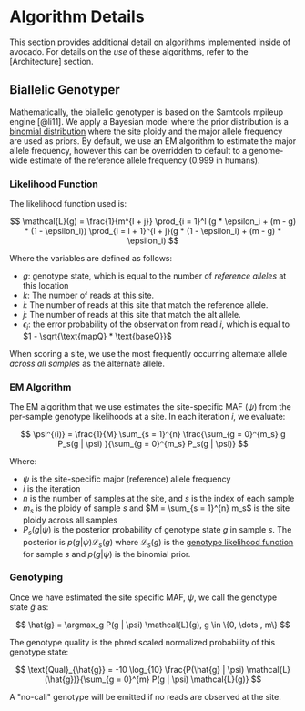 # Algorithm Details

This section provides additional detail on algorithms implemented inside of avocado.
For details on the _use_ of these algorithms, refer to the [Architecture] section.

## Biallelic Genotyper

Mathematically, the biallelic genotyper is based on the Samtools mpileup engine [@li11].
We apply a Bayesian model where the prior distribution is a
[binomial distribution](en.wikipedia.org/wiki/Binomial_distribution) where the site ploidy
and the major allele frequency are used as priors. By default, we use an EM algorithm to
estimate the major allele frequency, however this can be overridden to default to a
genome-wide estimate of the reference allele frequency (0.999 in humans).

### Likelihood Function

The likelihood function used is:

$$
\mathcal{L}(g) = \frac{1}{m^{l + j}} \prod_{i = 1}^l (g * \epsilon_i + (m - g) * (1 - \epsilon_i))
\prod_{i = l + 1}^{l + j}(g * (1 - \epsilon_i) + (m - g) * \epsilon_i)
$$

Where the variables are defined as follows:

* $g$: genotype state, which is equal to the number of _reference alleles_ at this location
* $k$: The number of reads at this site.
* $i$: The number of reads at this site that match the reference allele.
* $j$: The number of reads at this site that match the alt allele.
* $\epsilon_i$: the error probability of the observation from read $i$, which is equal to
$1 - \sqrt{\text{mapQ} * \text{baseQ}}$

When scoring a site, we use the most frequently occurring alternate allele _across all samples_
as the alternate allele.

### EM Algorithm

The EM algorithm that we use estimates the site-specific MAF ($\psi$) from the per-sample
genotype likelihoods at a site. In each iteration $i$, we evaluate:

$$
\psi^{(i)} = \frac{1}{M} \sum_{s = 1}^{n} \frac{\sum_{g = 0}^{m_s} g P_s(g | \psi)
}{\sum_{g = 0}^{m_s} P_s(g | \psi)}
$$

Where:

* $\psi$ is the site-specific major (reference) allele frequency
* $i$ is the iteration
* $n$ is the number of samples at the site, and $s$ is the index of each sample
* $m_s$ is the ploidy of sample $s$ and $M = \sum_{s = 1}^{n} m_s$ is the site ploidy across
all samples
* $P_s(g | \psi)$ is the posterior probability of genotype state $g$ in sample $s$. The posterior
is $p(g | \psi) \mathcal{L}_s(g)$ where $\mathcal{L}_s(g)$ is the [genotype likelihood
function](#likelihood-function) for sample $s$ and $p(g | \psi)$ is the binomial prior.

### Genotyping

Once we have estimated the site specific MAF, $\psi$, we call the genotype state $\hat{g}$ as:

$$
\hat{g} = \argmax_g P(g | \psi) \mathcal{L}(g), g \in \{0, \dots , m\}
$$

The genotype quality is the phred scaled normalized probability of this genotype state:

$$
\text{Qual}_{\hat{g}} = -10 \log_{10} \frac{P(\hat{g} | \psi) \mathcal{L}(\hat{g})}{\sum_{g = 0}^{m} P(g | \psi) \mathcal{L}(g)}
$$

A "no-call" genotype will be emitted if no reads are observed at the site.
